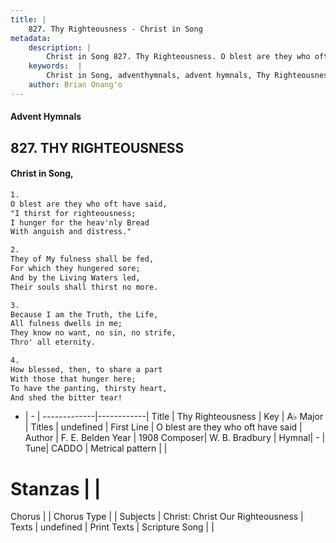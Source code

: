 ```yaml
---
title: |
    827. Thy Righteousness - Christ in Song
metadata:
    description: |
        Christ in Song 827. Thy Righteousness. O blest are they who oft have said,  "I thirst for righteousness; I hunger for the heav'nly Bread With anguish and distress."
    keywords:  |
        Christ in Song, adventhymnals, advent hymnals, Thy Righteousness, O blest are they who oft have said. 
    author: Brian Onang'o
---
```


#### Advent Hymnals
## 827. THY RIGHTEOUSNESS
####  Christ in Song,

```txt
1.
O blest are they who oft have said, 
"I thirst for righteousness;
I hunger for the heav'nly Bread
With anguish and distress."

2.
They of My fulness shall be fed,
For which they hungered sore;
And by the Living Waters led,
Their souls shall thirst no more.

3.
Because I am the Truth, the Life,
All fulness dwells in me;
They know no want, no sin, no strife,
Thro' all eternity.

4.
How blessed, then, to share a part
With those that hunger here;
To have the panting, thirsty heart,
And shed the bitter tear!

```

- |   -  |
-------------|------------|
Title | Thy Righteousness |
Key | A♭ Major |
Titles | undefined |
First Line | O blest are they who oft have said |
Author | F. E. Belden
Year | 1908
Composer| W. B. Bradbury |
Hymnal|  - |
Tune| CADDO |
Metrical pattern | |
# Stanzas |  |
Chorus |  |
Chorus Type |  |
Subjects | Christ: Christ Our Righteousness |
Texts | undefined |
Print Texts | 
Scripture Song |  |
    
